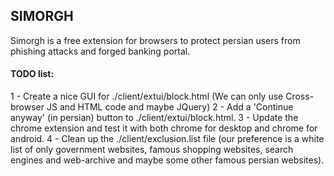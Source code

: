 ## SIMORGH

Simorgh is a free extension for browsers to protect persian users from phishing attacks and forged banking portal.

#### TODO list:

1 - Create a nice GUI for ./client/extui/block.html (We can only use Cross-browser JS and HTML code and maybe JQuery)
2 - Add a 'Continue anyway' (in persian) button to ./client/extui/block.html.
3 - Update the chrome extension and test it with both chrome for desktop and chrome for android.
4 - Clean up the ./client/exclusion.list file (our preference is a white list of only government websites, famous shopping websites, search engines and web-archive and maybe some other famous persian websites).
